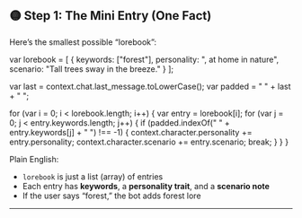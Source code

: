 ## 🟡 Step 1: The Mini Entry (One Fact)

Here’s the smallest possible “lorebook”:

var lorebook = \[
{ keywords: \["forest"], personality: ", at home in nature", scenario: "Tall trees sway in the breeze." }
];

var last = context.chat.last\_message.toLowerCase();
var padded = " " + last + " ";

for (var i = 0; i < lorebook.length; i++) {
var entry = lorebook\[i];
for (var j = 0; j < entry.keywords.length; j++) {
if (padded.indexOf(" " + entry.keywords\[j] + " ") !== -1) {
context.character.personality += entry.personality;
context.character.scenario += entry.scenario;
break;
}
}
}

Plain English:

* `lorebook` is just a list (array) of entries
* Each entry has **keywords**, a **personality trait**, and a **scenario note**
* If the user says “forest,” the bot adds forest lore

---
